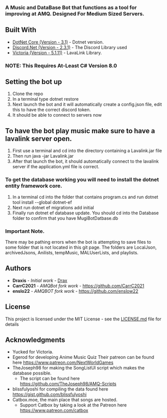### A Music and DataBase Bot that functions as a tool for improving at AMQ. Designed For Medium Sized Servers.

## Built With

* [DotNet Core (Version - 3.1)](https://dotnet.microsoft.com/download/dotnet-core/3.1) - Dotnet version.
* [Discord.Net (Version - 2.3.1)](https://github.com/RogueException/Discord.Net) - The Discord Library used
* [Victoria (Version - 5.1.11)](https://github.com/Yucked/Victoria) - LavaLink Library.


### NOTE: This Requires At-Least C# Version 8.0

## Setting the bot up
1. Clone the repo
2. In a terminal type dotnet restore
3. Next launch the bot and it will automatically create a config.json file, edit this to have the correct discord token.
5. It should be able to connect to servers now

## To have the bot play music make sure to have a lavalink server open.
1. First use a terminal and cd into the directory containing a Lavalink.jar file
2. Then run java -jar Lavalink.jar
3. After that launch the bot, it should automatically connect to the lavalink server if the application.yml file is correct.

### To get the database working you  will need to install the dotnet entity framework core. 
1. In a terminal cd into the folder that contains program.cs and run dotnet tool install --global dotnet-ef
2. Next run dotnet ef migrations add initial
3. Finally run dotnet ef database update. You should cd into the Database folder to confirm that you have MugiBotDatbase.db

### Important Note.
There may be pathing errors when the bot is attempting to save files to some folder that is not located in this git page. The 
folders are LocalJson, archivedJsons, Anilists, tempMusic, MALUserLists, and playlists.

## Authors

* **Draxis** - *Initial work* - [Drax](https://github.com/joelp53/)
* **CarrC2021** - *AMQBot fork work* - https://github.com/CarrC2021
* **enslo22** - *AMQBOT fork work* - https://github.com/enslow22

## License

This project is licensed under the MIT License - see the [LICENSE.md](LICENSE.md) file for details

## Acknowledgments

* Yucked for Victoria.
* Egerod for developing Anime Music Quiz
    Their patreon can be found here https://www.patreon.com/NextWorldGames
* TheJoseph98 for making the SongListUI script which makes the database possible.
    * The script can be found here https://github.com/TheJoseph98/AMQ-Scripts
* blissfulyoshi for compiling the data found here https://gist.github.com/blissfulyoshi
* Catbox.moe, the main place that songs are hosted. 
    * Support Catbox by taking a look at the Patreon here https://www.patreon.com/catbox
